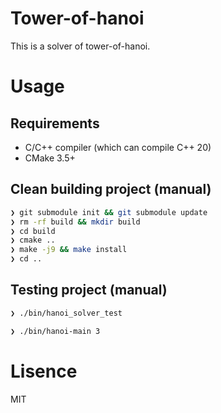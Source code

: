 # Tower-of-hanoi
This is a solver of tower-of-hanoi.


# Usage
## Requirements
 * C/C++ compiler (which can compile C++ 20)
 * CMake 3.5+

## Clean building project (manual)
```bash
❯ git submodule init && git submodule update
❯ rm -rf build && mkdir build
❯ cd build
❯ cmake ..
❯ make -j9 && make install
❯ cd ..
```
 
## Testing project (manual)
```bash
❯ ./bin/hanoi_solver_test
```

```bash
❯ ./bin/hanoi-main 3
```


# Lisence
MIT